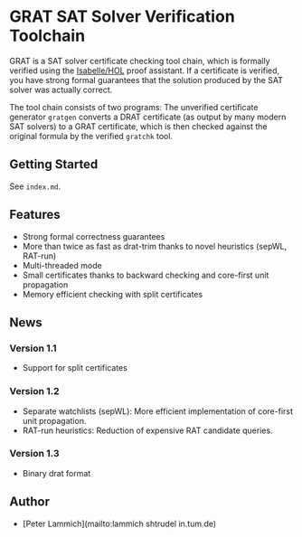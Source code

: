 # GRAT SAT Solver Verification Toolchain #

GRAT is a SAT solver certificate checking tool chain, which is formally verified using the
[Isabelle/HOL](https:/isabelle.in.tum.de) proof assistant. If a certificate is verified, you have
strong formal guarantees that the solution produced by the SAT solver was actually correct.

The tool chain consists of two programs: The unverified certificate generator <code>gratgen</code>
converts a DRAT certificate (as output by many modern SAT solvers) to a GRAT certificate, which is
then checked against the original formula by the verified <code>gratchk</code> tool.


## Getting Started ##

See `index.md`.


## Features ##

* Strong formal correctness guarantees
* More than twice as fast as drat-trim thanks to novel heuristics (sepWL, RAT-run)
* Multi-threaded mode
* Small certificates thanks to backward checking and core-first unit propagation
* Memory efficient checking with split certificates


## News ##

### Version 1.1 ###

  * Support for split certificates

### Version 1.2 ###

  * Separate watchlists (sepWL): More efficient implementation of core-first unit propagation.
  * RAT-run heuristics: Reduction of expensive RAT candidate queries.

### Version 1.3 ###

  * Binary drat format


## Author ##

* [Peter Lammich](mailto:lammich shtrudel in.tum.de)

